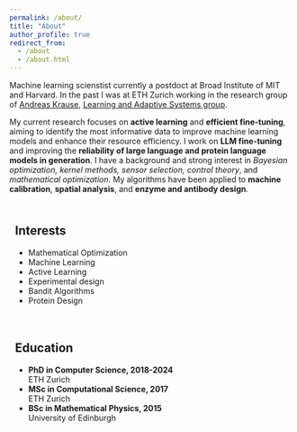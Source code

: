 ```yaml
---
permalink: /about/
title: "About"
author_profile: true
redirect_from: 
  - /about
  - /about.html
---
```

<p>Machine learning scienstist currently a postdoct at Broad Institute of MIT and Harvard. In the past I was at ETH Zurich working in the research group of 
<a href="https://las.inf.ethz.ch/krausea" target="_blank" rel="noopener">Andreas Krause</a>, 
<a href="https://las.inf.ethz.ch/" target="_blank" rel="noopener">Learning and Adaptive Systems group</a>. 
<p>
  My current research focuses on <strong>active learning</strong> and <strong>efficient fine-tuning</strong>, aiming to identify the most informative data to improve machine learning models and enhance their resource efficiency. I work on <strong>LLM fine-tuning</strong> and improving the <strong>reliability of large language and protein language models in generation</strong>. I have a background and strong interest in 
  <em>Bayesian optimization, kernel methods, sensor selection, control theory</em>, and 
  <em>mathematical optimization</em>. My algorithms have been applied to 
  <strong>machine calibration</strong>, <strong>spatial analysis</strong>, and <strong>enzyme and antibody design</strong>. 
</p>



<style>
  .two-columns {
    display: flex;
    flex-wrap: wrap;
  }
  .two-columns > div {
    flex: 1 1 50%; /* Ensures each div takes up half the space */
    padding: 10px; /* Optional: Adds some space around the content */
  }
</style>

<div class="two-columns">
    <div>
        <h2>Interests</h2>
        <ul>
            <li>Mathematical Optimization</li>
            <li>Machine Learning</li>
            <li>Active Learning</li>
            <li>Experimental design</li>
            <li>Bandit Algorithms</li>
            <li>Protein Design</li>
        </ul>
    </div>
    <div>
        <h2>Education</h2>
        <ul>
            <li><strong>PhD in Computer Science, 2018-2024</strong><br>ETH Zurich</li>
            <li><strong>MSc in Computational Science, 2017</strong><br>ETH Zurich</li>
            <li><strong>BSc in Mathematical Physics, 2015</strong><br>University of Edinburgh</li>
        </ul>
    </div>
</div>